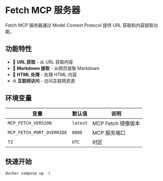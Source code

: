 # Fetch MCP 服务器

Fetch MCP 服务器通过 Model Context Protocol 提供 URL 获取和内容提取功能。

## 功能特性

- 🔗 **URL 获取** - 从 URL 获取内容
- 📝 **Markdown 提取** - 从网页提取 Markdown
- 📄 **HTML 处理** - 处理 HTML 内容
- 🌐 **互联网访问** - 访问互联网资源

## 环境变量

| 变量                      | 默认值   | 说明               |
| ------------------------- | -------- | ------------------ |
| `MCP_FETCH_VERSION`       | `latest` | MCP Fetch 镜像版本 |
| `MCP_FETCH_PORT_OVERRIDE` | `8000`   | MCP 服务端口       |
| `TZ`                      | `UTC`    | 时区               |

## 快速开始

```bash
docker compose up -d
```
